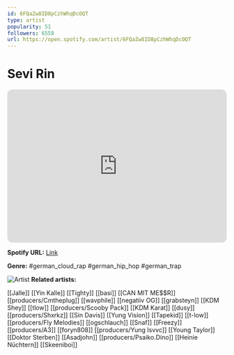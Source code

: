 ```yaml
---
id: 6FQaZw8ID8pCzhWhqDcOQT
type: artist
popularity: 51
followers: 6558
url: https://open.spotify.com/artist/6FQaZw8ID8pCzhWhqDcOQT
---
```

# Sevi Rin

<iframe style="border-radius:12px" src="https://open.spotify.com/embed/artist/6FQaZw8ID8pCzhWhqDcOQT" width="100%" height="352" frameBorder="0" allowfullscreen="" allow="autoplay; clipboard-write; encrypted-media; fullscreen; picture-in-picture" loading="lazy"></iframe>

**Spotify URL:** [Link](https://open.spotify.com/artist/6FQaZw8ID8pCzhWhqDcOQT)

**Genre:**  #german_cloud_rap #german_hip_hop #german_trap

![Artist](https://i.scdn.co/image/ab6761610000e5eb628835f5e68adf66993c5135)
**Related artists:**

[[Jalle]]
[[Yin Kalle]]
[[Tighty]]
[[basi]]
[[CAN MIT ME$$R]]
[[producers/Cmtheplug]]
[[wavphile]]
[[negatiiv OG]]
[[grabsteyn]]
[[KDM Shey]]
[[tlow]]
[[producers/Scooby Pack]]
[[KDM Karat]]
[[dusy]]
[[producers/Shxrkz]]
[[Sin Davis]]
[[Yung Vision]]
[[Tapekid]]
[[t-low]]
[[producers/Fly Melodies]]
[[ogschlauch]]
[[Snaf]]
[[Freezy]]
[[producers/A3]]
[[foryn808]]
[[producers/Yung Isvvc]]
[[Young Taylor]]
[[Doktor Sterben]]
[[Asadjohn]]
[[producers/Psaiko.Dino]]
[[Heinie Nüchtern]]
[[Skeeniboi]]
